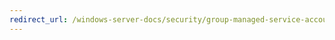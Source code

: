 ```yaml
---
redirect_url: /windows-server-docs/security/group-managed-service-accounts/security-options/network-access-remotely-accessible-registry-paths-and-subpaths.md
---
```

